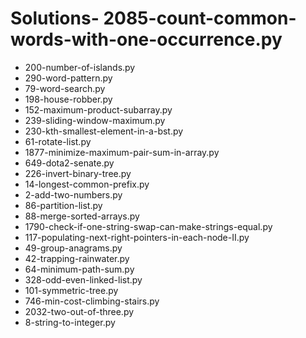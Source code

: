 # Solutions- 2085-count-common-words-with-one-occurrence.py
- 200-number-of-islands.py
- 290-word-pattern.py
- 79-word-search.py
- 198-house-robber.py
- 152-maximum-product-subarray.py
- 239-sliding-window-maximum.py
- 230-kth-smallest-element-in-a-bst.py
- 61-rotate-list.py
- 1877-minimize-maximum-pair-sum-in-array.py
- 649-dota2-senate.py
- 226-invert-binary-tree.py
- 14-longest-common-prefix.py
- 2-add-two-numbers.py
- 86-partition-list.py
- 88-merge-sorted-arrays.py
- 1790-check-if-one-string-swap-can-make-strings-equal.py
- 117-populating-next-right-pointers-in-each-node-II.py
- 49-group-anagrams.py
- 42-trapping-rainwater.py
- 64-minimum-path-sum.py
- 328-odd-even-linked-list.py
- 101-symmetric-tree.py
- 746-min-cost-climbing-stairs.py
- 2032-two-out-of-three.py
- 8-string-to-integer.py

